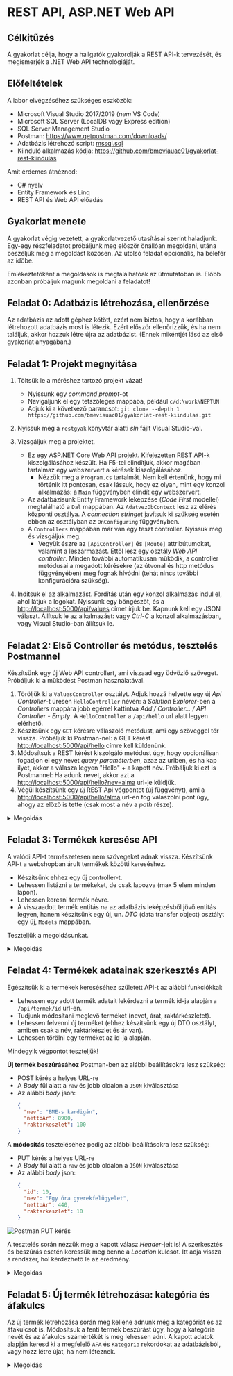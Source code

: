 # REST API, ASP.NET Web API

## Célkitűzés

A gyakorlat célja, hogy a hallgatók gyakorolják a REST API-k tervezését, és megismerjék a .NET Web API technológiáját.

## Előfeltételek

A labor elvégzéséhez szükséges eszközök:

- Microsoft Visual Studio 2017/2019 (_nem_ VS Code)
- Microsoft SQL Server (LocalDB vagy Express edition)
- SQL Server Management Studio
- Postman: <https://www.getpostman.com/downloads/>
- Adatbázis létrehozó script: [mssql.sql](https://raw.githubusercontent.com/bmeviauac01/gyakorlatok/master/mssql.sql)
- Kiinduló alkalmazás kódja: <https://github.com/bmeviauac01/gyakorlat-rest-kiindulas>

Amit érdemes átnézned:

- C# nyelv
- Entity Framework és Linq
- REST API és Web API előadás

## Gyakorlat menete

A gyakorlat végig vezetett, a gyakorlatvezető utasításai szerint haladjunk. Egy-egy részfeladatot próbáljunk meg először önállóan megoldani, utána beszéljük meg a megoldást közösen. Az utolsó feladat opcionális, ha belefér az időbe.

Emlékeztetőként a megoldások is megtalálhatóak az útmutatóban is. Előbb azonban próbáljuk magunk megoldani a feladatot!

## Feladat 0: Adatbázis létrehozása, ellenőrzése

Az adatbázis az adott géphez kötött, ezért nem biztos, hogy a korábban létrehozott adatbázis most is létezik. Ezért először ellenőrizzük, és ha nem találjuk, akkor hozzuk létre újra az adatbázist. (Ennek mikéntjét lásd az első gyakorlat anyagában.)

## Feladat 1: Projekt megnyitása

1. Töltsük le a méréshez tartozó projekt vázat!

   - Nyissunk egy _command prompt_-ot
   - Navigáljunk el egy tetszőleges mappába, például `c/d:\work\NEPTUN`
   - Adjuk ki a következő parancsot: `git clone --depth 1 https://github.com/bmeviauac01/gyakorlat-rest-kiindulas.git`

1. Nyissuk meg a `restgyak` könyvtár alatti _sln_ fájlt Visual Studio-val.

1. Vizsgáljuk meg a projektet.

   - Ez egy ASP.NET Core Web API projekt. Kifejezetten REST API-k kiszolgálásához készült. Ha F5-tel elindítjuk, akkor magában tartalmaz egy webszervert a kérések kiszolgálásához.
     - Nézzük meg a `Program.cs` tartalmát. Nem kell értenünk, hogy mi történik itt pontosan, csak lássuk, hogy ez olyan, mint egy konzol alkalmazás: a `Main` függvényben elindít egy webszervert.
   - Az adatbázisunk Entity Framework leképzése (_Code First_ modellel) megtalálható a `Dal` mappában. Az `AdatvezDbContext` lesz az elérés központi osztálya. A _connection stringet_ javítsuk ki szükség esetén ebben az osztályban az `OnConfiguring` függvényben.
   - A `Controllers` mappában már van egy teszt controller. Nyissuk meg és vizsgáljuk meg.
     - Vegyük észre az `[ApiController]` és `[Route]` attribútumokat, valamint a leszármazást. Ettől lesz egy osztály _Web API controller_. Minden további automatikusan működik, a controller metódusai a megadott kérésekre (az útvonal és http metódus függvényében) meg fognak hívódni (tehát nincs további konfigurációra szükség).

1. Indítsuk el az alkalmazást. Fordítás után egy konzol alkalmazás indul el, ahol látjuk a logokat. Nyissunk egy böngészőt, és a <http://localhost:5000/api/values> címet írjuk be. Kapnunk kell egy JSON választ. Állítsuk le az alkalmazást: vagy _Ctrl-C_ a konzol alkalmazásban, vagy Visual Studio-ban állítsuk le.

## Feladat 2: Első Controller és metódus, tesztelés Postmannel

Készítsünk egy új Web API controllert, ami viszaad egy üdvözlő szöveget. Próbáljuk ki a működést Postman használatával.

1. Töröljük ki a `ValuesController` osztályt. Adjuk hozzá helyette egy új _Api Controller_-t üresen `HelloController` néven: a _Solution Explorer_-ben a _Controllers_ mappára jobb egérrel kattintva _Add / Controller... / API Controller - Empty_. A `HelloController` a `/api/hello` url alatt legyen elérhető.
1. Készítsünk egy `GET` kérésre válaszoló metódust, ami egy szöveggel tér vissza. Próbáljuk ki Postman-nel: a GET kérést <http://localhost:5000/api/hello> címre kell küldenünk.
1. Módosítsuk a REST kérést kiszolgáló metódust úgy, hogy opcionálisan fogadjon el egy nevet _query paraméterben_, azaz az urlben, és ha kap ilyet, akkor a válasza legyen "Hello" + a kapott név. Próbáljuk ki ezt is Postmannel: Ha adunk nevet, akkor azt a <http://localhost:5000/api/hello?nev=alma> url-je küldjük.
1. Végül készítsünk egy _új_ REST Api végpontot (új függvényt), ami a <http://localhost:5000/api/hello/alma> url-en fog válaszolni pont úgy, ahogy az előző is tette (csak most a név a _path_ része).

<details><summary markdown="span">Megoldás</summary>

```csharp
[Route("api/hello")]
[ApiController]
public class HelloController : ControllerBase
{
    // 2. alfeladat
    //[HttpGet]
    //public ActionResult<string> Hello()
    //{
    //    return "Hello név nélküli!";
    //}

    // 3. alfeladat
    [HttpGet]
    public ActionResult<string> Hello([FromQuery] string nev)
    {
        if(string.IsNullOrEmpty(nev))
            return "Hello név nélküli!";
        else
            return "Hello " + nev;
    }

    // 4. alfeladat
    [HttpGet]
    [Route("{nev}")] // a route-ban a {} közötti név meg kell egyezzen a paraméter nevével
    public ActionResult<string> Szia(string nev)
    {
        return "Szia " + nev;
    }
}
```

Foglaljuk össze, mi kell ahhoz, hogy egy WebAPI végpontot készítsünk:

- Leszármazni a `ControllerBase`-ből és az `[ApiController]` attribútumot rátenni az osztályra.
- Megadni a route-ot, akár az osztályon, akár a metóduson (vagy mindkettőn) a `[Route]` attribútummal.
- Megfelelő formájú metódust készíteni (pl. visszatérési érték, paraméterek).
- Megadni, milyen http kérésre válaszol a végpont a megfelelő `[Http*]` attribútummal.

</details>

## Feladat 3: Termékek keresése API

A valódi API-t természetesen nem szövegeket adnak vissza. Készítsünk API-t a webshopban árult termékek közötti kereséshez.

- Készítsünk ehhez egy új controller-t.
- Lehessen listázni a termékeket, de csak lapozva (max 5 elem minden lapon).
- Lehessen keresni termék névre.
- A visszaadott termék entitás _ne_ az adatbázis leképzésből jövő entitás legyen, hanem készítsünk egy új, un. _DTO_ (data transfer object) osztályt egy új, `Models` mappában.

Teszteljük a megoldásunkat.

<details><summary markdown="span">Megoldás</summary>

```csharp
// *********************************
// Models/Termek.cs

namespace restgyak.Models
{
    public class Termek
    {
        public Termek(int id, string nev, double? nettoAr, int? raktarkeszlet)
        {
            Id = id;
            Nev = nev;
            NettoAr = nettoAr;
            Raktarkeszlet = raktarkeszlet;
        }

        // Csak a lenyeges tulajdonsagokat tartalmazza, pl. az adatbazis kulso kulcsokat nem.
        // Ertekadas csak a konstruktoron keresztul lehetseges, ezzel jelezve, hogy a peldany
        // egy pillanatkep alapjan jon letre, es nem modosithato.

        public int Id { get; private set; }
        public string Nev { get; private set; }
        public double? NettoAr { get; private set; }
        public int? Raktarkeszlet { get; private set; }
    }
}



// *********************************
// Controllers/TermekController.cs

using System.Linq;
using Microsoft.AspNetCore.Mvc;

namespace restgyak.Controllers
{
    [Route("api/termek")] // adjunk meg explicit urlt inkabb
    [ApiController]
    public class TermekController : ControllerBase
    {
        private readonly Dal.AdatvezDbContext dbContext;

        // Az adatbazist igy kaphatjuk meg. A kornyezet adja a Dependency Injection szolgaltatast.
        // A DbContext automatikusan megszunik, amikor a controller megszunik: a lekerdezes vegen.
        public TermekController(Dal.AdatvezDbContext dbContext)
        {
            this.dbContext = dbContext;
        }

        [HttpGet]
        public ActionResult<Models.Termek[]> List([FromQuery] string search = null, [FromQuery] int from = 0)
        {
            IQueryable<Dal.Termek> szurtLista;

            if (string.IsNullOrEmpty(search)) // ha nincs nev alapu kereses, az osszes termek
                szurtLista = dbContext.Termek;
            else // nev alapjan kereses
                szurtLista = dbContext.Termek.Where(dbTermek => dbTermek.Nev.Contains(search));

            return szurtLista
                    .Skip(from) // lapozashoz: hanyadik termektol kezdve
                    .Take(5) // egy lapon max 5 termek
                    .Select(dbTermek => new Models.Termek(dbTermek.Id, dbTermek.Nev, dbTermek.NettoAr, dbTermek.Raktarkeszlet)) // adatbazis entitas -> DTO
                    .ToArray(); // a fenti IQueryable kiertekelesesen kieroltetese, kulonben hibara futnank
        }
    }
}
```

Vegyük észre, hogy a JSON sorosítással nem kellett foglalkoznunk. Az API csak entitást ad vissza. A sorosításról automatikusan gondoskodik a keretrendszer.

Lapozást azért érdemes beiktatni, hogy korlátozzuk a visszaadott választ (ahogy a felhasználói felületeken is szokás lapozni). Erre tipikus megoldás ez a "-tól" jellegű megoldás.

A metódus eredménye a `ToArray`-t megelőzően egy `IQueryable`. Emlékezzünk arra, hogy az `IQueryable` nem tartalmazza az eredményt, az csak egy leíró. Ha nem lenne a végén `ToArray`, akkor hibára futna az alkalmazás, mert amikor a JSON sorosítás elkezdené iterálni a gyűjteményt, már egy megszűnt adatbázis kapcsolaton próbálna dolgozni. A WebAPI végpontokból soha ne adjunk emiatt `IQueryable` vagy `IEnumerable` visszatérési értéket!

</details>

## Feladat 4: Termékek adatainak szerkesztés API

Egészítsük ki a termékek kereséséhez született API-t az alábbi funkciókkal:

- Lehessen egy adott termék adatait lekérdezni a termék id-ja alapján a `/api/termek/id` url-en.
- Tudjunk módosítani meglevő terméket (nevet, árat, raktárkészletet).
- Lehessen felvenni új terméket (ehhez készítsünk egy új DTO osztályt, amiben csak a név, raktárkészlet és ár van).
- Lehessen törölni egy terméket az id-ja alapján.

Mindegyik végpontot teszteljük!

**Új termék beszúrásához** Postman-ben az alábbi beállításokra lesz szükség:

- POST kérés a helyes URL-re
- A _Body_ fül alatt a `raw` és jobb oldalon a `JSON` kiválasztása
- Az alábbi _body_ json:
  ```json
  {
    "nev": "BME-s kardigán",
    "nettoAr": 8900,
    "raktarkeszlet": 100
  }
  ```

A **módosítás** teszteléséhez pedig az alábbi beállításokra lesz szükség:

- PUT kérés a helyes URL-re
- A _Body_ fül alatt a `raw` és jobb oldalon a `JSON` kiválasztása
- Az alábbi _body_ json:
  ```json
  {
    "id": 10,
    "nev": "Egy óra gyerekfelügyelet",
    "nettoAr": 440,
    "raktarkeszlet": 10
  }
  ```

![Postman PUT kérés](images/postman-put-query.png)

A tesztelés során nézzük meg a kapott válasz _Header_-jeit is! A szerkesztés és beszúrás esetén keressük meg benne a _Location_ kulcsot. Itt adja vissza a rendszer, hol kérdezhető le az eredmény.

<details><summary markdown="span">Megoldás</summary>

```csharp
// *********************************
// Models/UjTermek.cs

namespace restgyak.Models
{
    public class UjTermek
    {
        public UjTermek(string nev, double? nettoAr, int? raktarkeszlet)
        {
            Nev = nev;
            NettoAr = nettoAr;
            Raktarkeszlet = raktarkeszlet;
        }

        public string Nev { get; private set; }
        public double? NettoAr { get; private set; }
        public int? Raktarkeszlet { get; private set; }
    }
}



// *********************************
// Models/TermekController.cs
namespace restgyak.Controllers
{
    [Route("api/termek")] // adjunk meg explicit urlt inkabb
    [ApiController]
    public class TermekController : ControllerBase
    {
        // ...

        // GET api/termek/id
        [HttpGet]
        [Route("{id}")]
        public ActionResult<Models.Termek> Get(int id)
        {
            var dbTermek = dbContext.Termek.SingleOrDefault(t => t.Id == id);

            if (dbTermek == null)
                return NotFound(); // helyes http valasz, ha nem talalhato a keresett elem
            else
                return new Models.Termek(dbTermek.Id, dbTermek.Nev, dbTermek.NettoAr, dbTermek.Raktarkeszlet); // siker eseten visszaadjuk az adatot magat
        }

        // PUT api/termek/id
        [HttpPut]
        [Route("{id}")]
        public ActionResult Modify([FromBody] Models.Termek valtozas)
        {
            var dbTermek = dbContext.Termek.SingleOrDefault(t => t.Id == valtozas.Id);

            if (dbTermek == null)
                return NotFound();

            // modositasok elvegzese
            dbTermek.Nev = valtozas.Nev;
            dbTermek.NettoAr = valtozas.NettoAr;
            dbTermek.Raktarkeszlet = valtozas.Raktarkeszlet;

            // mentes az adatbazisban
            dbContext.SaveChanges();

            return NoContent(); // 204 NoContent valasz
        }

        // POST api/termek
        [HttpPost]
        public ActionResult Create([FromBody] Models.UjTermek uj)
        {
            var dbTermek = new Dal.Termek()
            {
                Nev = uj.Nev,
                NettoAr = uj.NettoAr,
                Raktarkeszlet = uj.Raktarkeszlet,
                KategoriaId = 1, // nem szep, ideiglenes megoldas
                Afaid = 1 // nem szep, ideiglenes megoldas
            };

            // mentes az adatbazisba
            dbContext.Termek.Add(dbTermek);
            dbContext.SaveChanges();

            return CreatedAtAction(nameof(Get), new { id = dbTermek.Id }, new Models.Termek(dbTermek.Id, dbTermek.Nev, dbTermek.NettoAr, dbTermek.Raktarkeszlet)); // igy mondjuk meg, hol kerdezheto le a beszurt elem
        }

        // DELETE api/termek/id
        [HttpDelete]
        [Route("{id}")]
        public ActionResult Delete(int id)
        {
            var dbTermek = dbContext.Termek.SingleOrDefault(t => t.Id == id);

            if (dbTermek == null)
                return NotFound();

            dbContext.Termek.Remove(dbTermek);
            dbContext.SaveChanges();
            
            return NoContent(); // a sikeres torlest 204 NoContent valasszal jelezzuk (lehetne meg 200 OK is, ha beletennenk an entitast)
        }
    }
}
```

</details>

## Feladat 5: Új termék létrehozása: kategória és áfakulcs

Az új termék létrehozása során meg kellene adnunk még a kategóriát és az áfakulcsot is. Módosítsuk a fenti termék beszúrást úgy, hogy a kategória nevét és az áfakulcs számértékét is meg lehessen adni. A kapott adatok alapján keresd ki a megfelelő `AFA` és `Kategoria` rekordokat az adatbázisból, vagy hozz létre újat, ha nem léteznek.

<details><summary markdown="span">Megoldás</summary>

```csharp
[HttpPost]
public ActionResult Create([FromBody] Models.UjTermek uj)
{
    var dbAfa = dbContext.Afa.FirstOrDefault(a => a.Kulcs == uj.AfaKulcs);
    if (dbAfa == null)
        dbAfa = new Dal.Afa() { Kulcs = uj.AfaKulcs };

    var dbKat = dbContext.Kategoria.FirstOrDefault(k => k.Nev == uj.KategoriaNev);
    if (dbKat == null)
        dbKat = new Dal.Kategoria() { Nev = uj.KategoriaNev };

    var dbTermek = new Dal.Termek()
    {
        Nev = uj.Nev,
        NettoAr = uj.NettoAr,
        Raktarkeszlet = uj.Raktarkeszlet,
        Kategoria = dbKat,
        Afa = dbAfa
    };

    // mentes az adatbazisba
    dbContext.Termek.Add(dbTermek);
    dbContext.SaveChanges();

    return CreatedAtAction(nameof(Get), new { id = dbTermek.Id }, new Models.Termek(dbTermek.Id, dbTermek.Nev, dbTermek.NettoAr, dbTermek.Raktarkeszlet)); // igy mondjuk meg, hol kerdezheto le a beszurl elem
}
```

</details>
